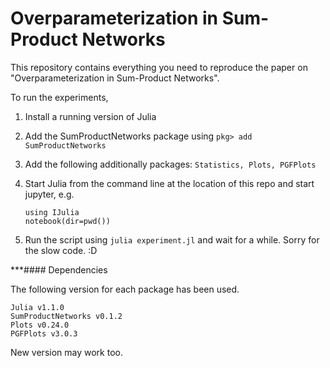 # Overparameterization in Sum-Product Networks

This repository contains everything you need to reproduce the paper on "Overparameterization in Sum-Product Networks".

To run the experiments,

1. Install a running version of Julia
2. Add the SumProductNetworks package using `pkg> add SumProductNetworks`
3. Add the following additionally packages: `Statistics, Plots, PGFPlots`
4. Start Julia from the command line at the location of this repo and start jupyter, e.g.

	```
	using IJulia
	notebook(dir=pwd())
	```

5. Run the script using `julia experiment.jl` and wait for a while. Sorry for the slow code. :D

***#### Dependencies

The following version for each package has been used.

```
Julia v1.1.0
SumProductNetworks v0.1.2
Plots v0.24.0
PGFPlots v3.0.3
```

New version may work too.
